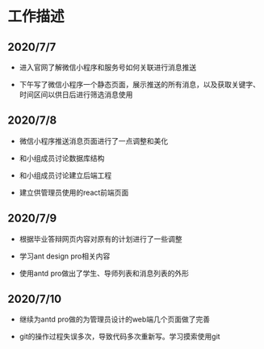 # 工作描述

## 2020/7/7

- 进入官网了解微信小程序和服务号如何关联进行消息推送

- 下午写了微信小程序一个静态页面，展示推送的所有消息，以及获取关键字、时间区间以供日后进行筛选消息使用

## 2020/7/8

- 微信小程序推送消息页面进行了一点调整和美化

- 和小组成员讨论数据库结构

- 和小组成员讨论建立后端工程

- 建立供管理员使用的react前端页面

## 2020/7/9

- 根据毕业答辩网页内容对原有的计划进行了一些调整

- 学习ant design pro相关内容

- 使用antd pro做出了学生、导师列表和消息列表的外形

## 2020/7/10

- 继续为antd pro做的为管理员设计的web端几个页面做了完善

- git的操作过程失误多次，导致代码多次重新写。学习摸索使用git

